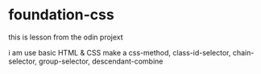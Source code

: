 # foundation-css
this is lesson from the odin projext

i am use basic HTML & CSS
make a css-method, class-id-selector, chain-selector, group-selector, descendant-combine

